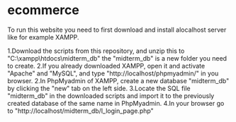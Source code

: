 # ecommerce
To run this website you need to first download and install alocalhost server like for example XAMPP.

  1.Download the scripts from this repository, and unzip this to "C:\xampp\htdocs\midterm_db" the "midterm_db" is a new folder you need to create.
  2.If you already downloaded XAMPP, open it and activate "Apache" and "MySQL", and type "http://localhost/phpmyadmin/" in you browser.
  2.In PhpMyadmin of XAMPP, create a new database "midterm_db" by clicking the "new" tab on the left side.
  3.Locate the SQL file "midterm_db" in the downloaded scripts and import it to the previously created database of the same name in PhpMyadmin.
  4.In your browser go to "http://localhost/midterm_db/l_login_page.php" 
